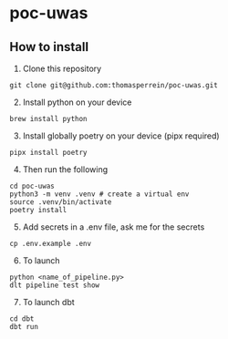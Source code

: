 # poc-uwas

## How to install

1. Clone this repository

```
git clone git@github.com:thomasperrein/poc-uwas.git
```

2. Install python on your device

```
brew install python
```

3. Install globally poetry on your device (pipx required)

```
pipx install poetry
```

4. Then run the following

```
cd poc-uwas
python3 -m venv .venv # create a virtual env
source .venv/bin/activate
poetry install
```

5. Add secrets in a .env file, ask me for the secrets

```
cp .env.example .env
```

6. To launch

```
python <name_of_pipeline.py>
dlt pipeline test show
```

7. To launch dbt

```
cd dbt
dbt run
```

